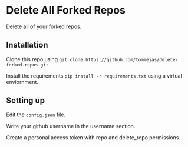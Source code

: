 # Delete All Forked Repos

Delete all of your forked repos.

## Installation

Clone this repo using `git clone https://github.com/tommejas/delete-forked-repos.git`

Install the requirements `pip install -r requirements.txt` using a virtual enviornment.

## Setting up
Edit the `config.json` file.

Write your github username in the username section.

Create a personal access token with repo and delete_repo permissions. 
